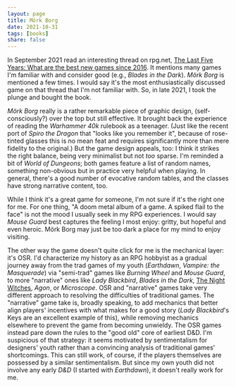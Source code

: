 ```yaml
---
layout: page
title: Mörk Borg
date: 2021-10-31
tags: [books]
share: false
---
```

In September 2021 read an interesting thread on rpg.net, [The Last Five Years:
What are the best new games since
2016](https://forum.rpg.net/index.php?threads/the-last-five-years-what-are-the-best-new-games-since-2016.884619/).
It mentions many games I'm familiar with and consider good (e.g., *Blades in
the Dark*). *Mörk Borg* is mentioned a few times. I would say it's the most
enthusiastically discussed game on that thread that I'm not familiar with. So,
in late 2021, I took the plunge and bought the book.

*Mörk Borg* really is a rather remarkable piece of graphic design,
(self-consciously?) over the top but still effective. It brought back the
experience of reading the *Warhammer 40k* rulebook as a teenager. (Just like
the recent port of *Spiro the Dragon* that "looks like you remember it",
because of rose-tinted glasses this is no mean feat and requires significantly
more than mere fidelity to the original.) But the game design appeals, too: I
think it strikes the right balance, being very minimalist but not _too_ sparse.
I'm reminded a bit of *World of Dungeons*; both games feature a list of random
names, something non-obvious but in practice very helpful when playing. In
general, there's a good number of evocative random tables, and the classes have
strong narrative content, too.

While I think it's a great game for someone, I'm not sure if it's the right one
for me. For one thing, "A doom metal album of a game. A spiked flail to the
face" is not the mood I usually seek in my RPG experiences. I would say *Mouse
Guard* best captures the feeling I most enjoy: gritty, but hopeful and even
heroic. Mörk Borg may just be too dark a place for my mind to enjoy visiting.

The other way the game doesn't quite click for me is the mechanical layer: it's
OSR. I'd characterize my history as an RPG hobbyist as a gradual journey away
from the trad games of my youth (*Earthdawn*, *Vampire: the Masquerade*) via
"semi-trad" games like *Burning Wheel* and *Mouse Guard*, to more "narrative"
ones like *Lady Blackbird*, *Blades in the Dark*, [The Night
Witches](/notes/books/night_witches), *Agon*, or *Microscope*. OSR and
"narrative" games take very different approach to resolving the difficulties of
traditional games. The "narrative" game take is, broadly speaking, to add
mechanics that better align players' incentives with what makes for a good
story (*Lady Blackbird*'s Keys are an excellent example of this), while
removing mechanics elsewhere to prevent the game from becoming unwieldy. The
OSR games instead pare down the rules to the "good old" core of earliest D&D.
I'm suspicious of that strategy: it seems motivated by sentimentalism for
designers' youth rather than a convincing analysis of traditional games'
shortcomings. This can still work, of course, if the players themselves are
possessed by a similar sentimentalism. But since my own youth did not involve
any early *D&D* (I started with *Earthdawn*), it doesn't really work for me.
